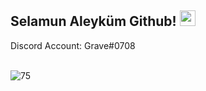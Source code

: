 ## Selamun Aleyküm Github! <img src="https://cdn.discordapp.com/emojis/888711638755188766.png" width="25px">

Discord Account:
Grave#0708

<br>
<img src="https://komarev.com/ghpvc/?username=Keitth&label=Ziyaretçi%20Sayısı&color=ff000" alt="75" />
</p>
